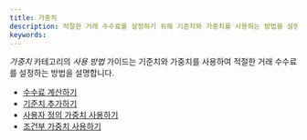 ```yaml
---
title: 가중치
description: 적절한 거래 수수료를 설정하기 위해 기준치와 가중치를 사용하는 방법을 설명하는 빠른 참고 가이드입니다.
keywords:
---
```


_가중치_ 카테고리의 _사용 방법_ 가이드는 기준치와 가중치를 사용하여 적절한 거래 수수료를 설정하는 방법을 설명합니다.

- [수수료 계산하기](/reference/how-to-guides/weights/calculate-fees/)
- [기준치 추가하기](/reference/how-to-guides/weights/add-benchmarks/)
- [사용자 정의 가중치 사용하기](/reference/how-to-guides/weights/use-custom-weights/)
- [조건부 가중치 사용하기](/reference/how-to-guides/weights/use-conditional-weights/)